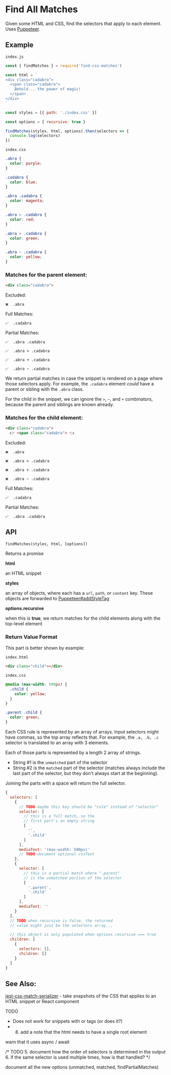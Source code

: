# Find All Matches

Given some HTML and CSS, find the selectors that apply to each element. Uses [Puppeteer](https://github.com/GoogleChrome/puppeteer).

## Example

`index.js`

```js
const { findMatches } = require('find-css-matches')

const html = `
<div class="cadabra">
  <span class="cadabra">
    Behold... the power of magic!
  </span>
</div>
`

const styles = [{ path: './index.css' }]

const options = { recursive: true }

findMatches(styles, html, options).then(selectors => {
  console.log(selectors)
})
```

`index.css`

```css
.abra {
  color: purple;
}

.cadabra {
  color: blue;
}

.abra .cadabra {
  color: magenta;
}

.abra > .cadabra {
  color: red;
}

.abra + .cadabra {
  color: green;
}

.abra ~ .cadabra {
  color: yellow;
}
```

### Matches for the parent element:

```html
<div class="cadabra">
```

Excluded:

`❌  .abra`

Full Matches:

`✅  .cadabra`

Partial Matches:

`✅  .abra .cadabra`

`✅  .abra > .cadabra`

`✅  .abra + .cadabra`

`✅  .abra ~ .cadabra`

We return partial matches in case the snippet is rendered on a page where those selectors apply. For example, the `.cadabra` element *could* have a parent or sibling with the `.abra` class.

For the child in the snippet, we can ignore the `>`, `~`, and `+` combinators, because the parent and siblings are known already.

### Matches for the child element:

```html
<div class="cadabra">
  👉 <span class="cadabra"> 👈
```

Excluded:

`❌  .abra`

`❌  .abra > .cadabra`

`❌  .abra + .cadabra`

`❌  .abra ~ .cadabra`

Full Matches:

`✅  .cadabra`

Partial Matches:

`✅  .abra .cadabra`

## API

```findMatches(styles, html, [options])```

Returns a promise

**html**

an HTML snippet

**styles**

an array of objects, where each has a `url`, `path`, or `content` key. These objects are forwarded to [Puppeteer#addStyleTag](https://github.com/GoogleChrome/puppeteer/blob/master/docs/api.md#pageaddstyletagoptions)

**options.recursive**

when this is **true**, we return matches for the child elements along with the top-level element

### Return Value Format

This part is better shown by example:

`index.html`

```html
<div class="child"></div>
```

`index.css`

```css
@media (max-width: 500px) {
  .child {
    color: yellow;
  }
}

.parent .child {
  color: green;
}
```

Each CSS rule is represented by an array of arrays. Input selectors might have commas, so the top array reflects that. For example, the `.a, .b, .c` selector is translated to an array with 3 elements.

Each of those parts is represented by a length 2 array of strings.

* String #1 is the `unmatched` part of the selector
* String #2 is the `matched` part of the selector (matches always include the last part of the selector, but they don't always start at the beginning).

Joining the parts with a space will return the full selector.

```js
{
  selectors: [
    {
      // TODO maybe this key should be "rule" instead of "selector"
      selector: [
        // this is a full match, so the
        // first part's an empty string
        [
          '',
          '.child'
        ]
      ],
      mediaText: '(max-width: 500px)'
      // TODO document optional cssText
    },
    {
      selector: [
        // this is a partial match where ".parent"
        // is the unmatched portion of the selector
        [
          '.parent',
          '.child'
        ]
      ],
      mediaText: ''
    }
  ],
  // TODO when recursive is false, the returned
  // value might just be the selectors array...

  // this object is only populated when options.recursive === true
  children: [
    {
      selectors: [],
      children: []
    }
  ]
}
```

## See Also:

[jest-css-match-serializer](https://github.com/raingerber/jest-css-match-serializer) - take snapshots of the CSS that applies to an HTML snippet or React component

TODO

- Does not work for snippets with <html> or <body> tags (or does it?)
- 8. add a note that the html needs to have a single root element

warn that it uses async / await

/* TODO
5. document how the order of selectors is determined in the output
6. if the same selector is used multiple times, how is that handled?
*/

document all the new options (unmatched, matched, findPartialMatches)